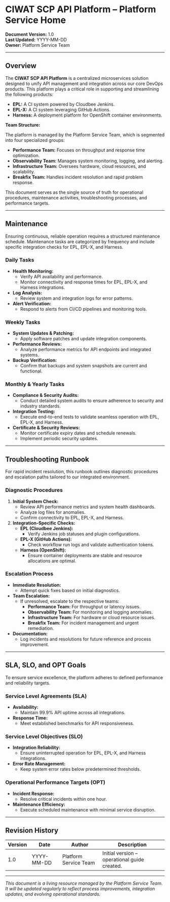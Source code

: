 

# CIWAT SCP API Platform – Platform Service Home

**Document Version:** 1.0  
**Last Updated:** YYYY-MM-DD  
**Owner:** Platform Service Team

---

## Overview

The **CIWAT SCP API Platform** is a centralized microservices solution designed to unify API management and integration across our core DevOps products. This platform plays a critical role in supporting and streamlining the following products:

- **EPL:** A CI system powered by Cloudbee Jenkins.
- **EPL-X:** A CI system leveraging GitHub Actions.
- **Harness:** A deployment platform for OpenShift container environments.

**Team Structure:**

The platform is managed by the Platform Service Team, which is segmented into four specialized groups:
- **Performance Team:** Focuses on throughput and response time optimization.
- **Observability Team:** Manages system monitoring, logging, and alerting.
- **Infrastructure Team:** Oversees hardware, cloud resources, and scalability.
- **Breakfix Team:** Handles incident resolution and rapid problem response.

This document serves as the single source of truth for operational procedures, maintenance activities, troubleshooting processes, and performance targets.

---

## Maintenance

Ensuring continuous, reliable operation requires a structured maintenance schedule. Maintenance tasks are categorized by frequency and include specific integration checks for EPL, EPL-X, and Harness.

### Daily Tasks
- **Health Monitoring:**  
  - Verify API availability and performance.
  - Monitor connectivity and response times for EPL, EPL-X, and Harness integrations.
- **Log Analysis:**  
  - Review system and integration logs for error patterns.
- **Alert Verification:**  
  - Respond to alerts from CI/CD pipelines and monitoring tools.

### Weekly Tasks
- **System Updates & Patching:**  
  - Apply software patches and update integration components.
- **Performance Reviews:**  
  - Analyze performance metrics for API endpoints and integrated systems.
- **Backup Verification:**  
  - Confirm that backups and system snapshots are current and functional.

### Monthly & Yearly Tasks
- **Compliance & Security Audits:**  
  - Conduct detailed system audits to ensure adherence to security and industry standards.
- **Integration Testing:**  
  - Execute end-to-end tests to validate seamless operation with EPL, EPL-X, and Harness.
- **Certificate & Security Reviews:**  
  - Monitor certificate expiry dates and schedule renewals.
  - Implement periodic security updates.

---

## Troubleshooting Runbook

For rapid incident resolution, this runbook outlines diagnostic procedures and escalation paths tailored to our integrated environment.

### Diagnostic Procedures
1. **Initial System Check:**
   - Review API performance metrics and system health dashboards.
   - Analyze log files for anomalies.
   - Confirm connectivity to EPL, EPL-X, and Harness.
2. **Integration-Specific Checks:**
   - **EPL (Cloudbee Jenkins):**  
     - Verify Jenkins job statuses and plugin configurations.
   - **EPL-X (GitHub Actions):**  
     - Check workflow run logs and validate authentication tokens.
   - **Harness (OpenShift):**  
     - Ensure container deployments are stable and resource allocations are optimal.

### Escalation Process
- **Immediate Resolution:**  
  - Attempt quick fixes based on initial diagnostics.
- **Team Escalation:**  
  - If unresolved, escalate to the respective teams:
    - **Performance Team:** For throughput or latency issues.
    - **Observability Team:** For monitoring and logging anomalies.
    - **Infrastructure Team:** For hardware or cloud resource issues.
    - **Breakfix Team:** For incident management and urgent remediation.
- **Documentation:**  
  - Log incidents and resolutions for future reference and process improvement.

---

## SLA, SLO, and OPT Goals

To ensure service excellence, the platform adheres to defined performance and reliability targets.

### Service Level Agreements (SLA)
- **Availability:**  
  - Maintain 99.9% API uptime across all integrations.
- **Response Time:**  
  - Meet established benchmarks for API responsiveness.

### Service Level Objectives (SLO)
- **Integration Reliability:**  
  - Ensure uninterrupted operation for EPL, EPL-X, and Harness integrations.
- **Error Rate Management:**  
  - Keep system error rates below predetermined thresholds.

### Operational Performance Targets (OPT)
- **Incident Response:**  
  - Resolve critical incidents within one hour.
- **Maintenance Efficiency:**  
  - Execute scheduled maintenance with minimal service disruption.

---

## Revision History

| Version | Date       | Author             | Description                        |
|---------|------------|--------------------|------------------------------------|
| 1.0     | YYYY-MM-DD | Platform Service Team | Initial version – operational guide created. |

---

_This document is a living resource managed by the Platform Service Team. It will be updated regularly to reflect process improvements, integration updates, and evolving operational standards._
